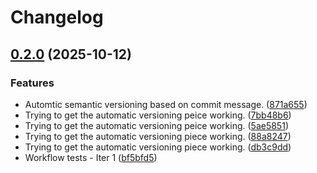 # Changelog

## [0.2.0](https://github.com/nblakely731/reimagined-fishstick-app/compare/chart-v0.1.0...chart-v0.2.0) (2025-10-12)


### Features

* Automtic semantic versioning based on commit message. ([871a655](https://github.com/nblakely731/reimagined-fishstick-app/commit/871a65555916cfebc9a3ed8ac2efeb7cdd85ebfd))
* Trying to get the automatic versioning peice working. ([7bb48b6](https://github.com/nblakely731/reimagined-fishstick-app/commit/7bb48b66e684de92463097026de5d53f3c02ec54))
* Trying to get the automatic versioning peice working. ([5ae5851](https://github.com/nblakely731/reimagined-fishstick-app/commit/5ae58511e6a502a98d20d00b17a1f67b7c3f6504))
* Trying to get the automatic versioning piece working. ([88a8247](https://github.com/nblakely731/reimagined-fishstick-app/commit/88a82476e52af3668bcfb933af7a8c8a629a824c))
* Trying to get the automatic versioning piece working. ([db3c9dd](https://github.com/nblakely731/reimagined-fishstick-app/commit/db3c9dd87cefda09ec86c2102dff34d2ca2a92f9))
* Workflow tests - Iter 1 ([bf5bfd5](https://github.com/nblakely731/reimagined-fishstick-app/commit/bf5bfd5b1ac68a3183c09405feecf67e76ea3865))
